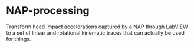 # NAP-processing
Transform head impact accelerations captured by a NAP through LabVIEW to a set of linear and rotational kinematic traces that can actually be used for things.
